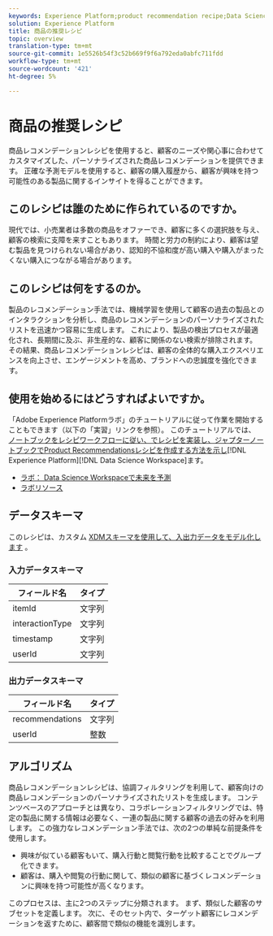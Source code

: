 ```yaml
---
keywords: Experience Platform;product recommendation recipe;Data Science Workspace;popular topics
solution: Experience Platform
title: 商品の推奨レシピ
topic: overview
translation-type: tm+mt
source-git-commit: 1e5526b54f3c52b669f9f6a792eda0abfc711fdd
workflow-type: tm+mt
source-wordcount: '421'
ht-degree: 5%

---
```



# 商品の推奨レシピ

商品レコメンデーションレシピを使用すると、顧客のニーズや関心事に合わせてカスタマイズした、パーソナライズされた商品レコメンデーションを提供できます。 正確な予測モデルを使用すると、顧客の購入履歴から、顧客が興味を持つ可能性のある製品に関するインサイトを得ることができます。

## このレシピは誰のために作られているのですか。

現代では、小売業者は多数の商品をオファーでき、顧客に多くの選択肢を与え、顧客の検索に支障を来すこともあります。 時間と労力の制約により、顧客は望む製品を見つけられない場合があり、認知的不協和度が高い購入や購入がまったくない購入につながる場合があります。

## このレシピは何をするのか。

製品のレコメンデーション手法では、機械学習を使用して顧客の過去の製品とのインタラクションを分析し、商品のレコメンデーションのパーソナライズされたリストを迅速かつ容易に生成します。 これにより、製品の検出プロセスが最適化され、長期間に及ぶ、非生産的な、顧客に関係のない検索が排除されます。 その結果、商品レコメンデーションレシピは、顧客の全体的な購入エクスペリエンスを向上させ、エンゲージメントを高め、ブランドへの忠誠度を強化できます。

## 使用を始めるにはどうすればよいですか。

「Adobe Experience Platformラボ」のチュートリアルに従って作業を開始することもできます（以下の「実習」リンクを参照）。 このチュートリアルでは、 [ノートブックをレシピワークフローに従い、でレシピを実装し、ジャプターノートブックでProduct Recommendationsレシピを作成する方法を示し](../jupyterlab/create-a-recipe.md)[!DNL Experience Platform][!DNL Data Science Workspace]ます。

* [ラボ： Data Science Workspaceで未来を予測](https://expleague.azureedge.net/labs/L777/index.html)
* [ラボリソース](https://github.com/adobe/experience-platform-dsw-reference/tree/master/Summit/2019/resources)

## データスキーマ

このレシピは、カスタム [XDMスキーマを使用して、入出力データをモデル化します](../../xdm/schema/field-dictionary.md) 。

### 入力データスキーマ

| フィールド名 | タイプ |
--- | ---
| itemId | 文字列 |
| interactionType | 文字列 |
| timestamp | 文字列 |
| userId | 文字列 |

### 出力データスキーマ

| フィールド名 | タイプ |
--- | ---
| recommendations | 文字列 |
| userId | 整数 |

## アルゴリズム

商品レコメンデーションレシピは、協調フィルタリングを利用して、顧客向けの商品レコメンデーションのパーソナライズされたリストを生成します。 コンテンツベースのアプローチとは異なり、コラボレーションフィルタリングでは、特定の製品に関する情報は必要なく、一連の製品に関する顧客の過去の好みを利用します。 この強力なレコメンデーション手法では、次の2つの単純な前提条件を使用します。
* 興味が似ている顧客もいて、購入行動と閲覧行動を比較することでグループ化できます。
* 顧客は、購入や閲覧の行動に関して、類似の顧客に基づくレコメンデーションに興味を持つ可能性が高くなります。

このプロセスは、主に2つのステップに分類されます。 まず、類似した顧客のサブセットを定義します。 次に、そのセット内で、ターゲット顧客にレコメンデーションを返すために、顧客間で類似の機能を識別します。